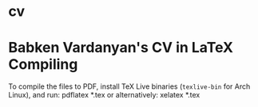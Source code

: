 cv
==
Babken Vardanyan's CV in LaTeX
Compiling
==
To compile the files to PDF, install TeX Live binaries (`texlive-bin` for Arch Linux), and run:
    pdflatex *.tex
or alternatively:
    xelatex *.tex
